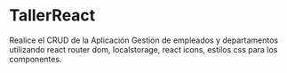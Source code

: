 # TallerReact
Realice el CRUD de la Aplicación Gestión de empleados y departamentos utilizando react router dom, localstorage, react icons, estilos css para los componentes.
